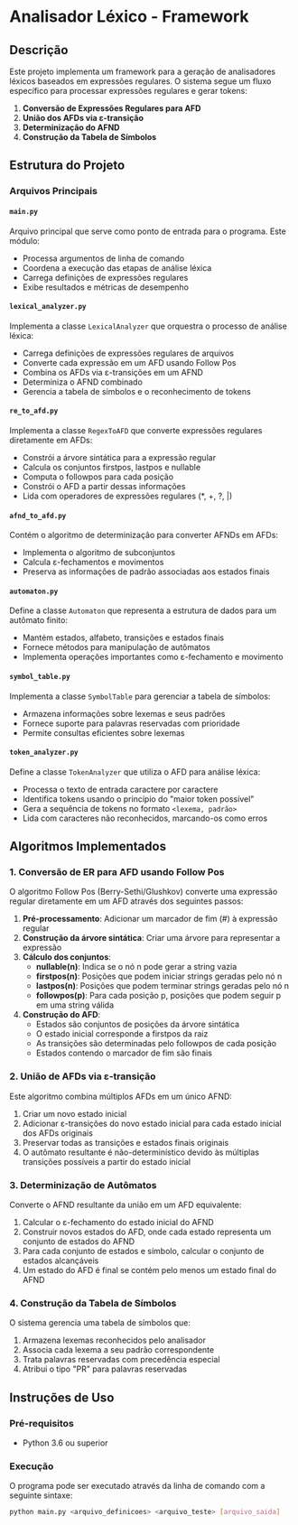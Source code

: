 # Analisador Léxico - Framework

## Descrição
Este projeto implementa um framework para a geração de analisadores léxicos baseados em expressões regulares. O sistema segue um fluxo específico para processar expressões regulares e gerar tokens:

1. **Conversão de Expressões Regulares para AFD**
2. **União dos AFDs via ε-transição**
3. **Determinização do AFND**
4. **Construção da Tabela de Símbolos**

## Estrutura do Projeto

### Arquivos Principais

#### `main.py`
Arquivo principal que serve como ponto de entrada para o programa. Este módulo:
- Processa argumentos de linha de comando
- Coordena a execução das etapas de análise léxica
- Carrega definições de expressões regulares
- Exibe resultados e métricas de desempenho

#### `lexical_analyzer.py`
Implementa a classe `LexicalAnalyzer` que orquestra o processo de análise léxica:
- Carrega definições de expressões regulares de arquivos
- Converte cada expressão em um AFD usando Follow Pos
- Combina os AFDs via ε-transições em um AFND
- Determiniza o AFND combinado
- Gerencia a tabela de símbolos e o reconhecimento de tokens

#### `re_to_afd.py`
Implementa a classe `RegexToAFD` que converte expressões regulares diretamente em AFDs:
- Constrói a árvore sintática para a expressão regular
- Calcula os conjuntos firstpos, lastpos e nullable
- Computa o followpos para cada posição
- Constrói o AFD a partir dessas informações
- Lida com operadores de expressões regulares (*, +, ?, |)

#### `afnd_to_afd.py`
Contém o algoritmo de determinização para converter AFNDs em AFDs:
- Implementa o algoritmo de subconjuntos
- Calcula ε-fechamentos e movimentos
- Preserva as informações de padrão associadas aos estados finais

#### `automaton.py`
Define a classe `Automaton` que representa a estrutura de dados para um autômato finito:
- Mantém estados, alfabeto, transições e estados finais
- Fornece métodos para manipulação de autômatos
- Implementa operações importantes como ε-fechamento e movimento

#### `symbol_table.py`
Implementa a classe `SymbolTable` para gerenciar a tabela de símbolos:
- Armazena informações sobre lexemas e seus padrões
- Fornece suporte para palavras reservadas com prioridade
- Permite consultas eficientes sobre lexemas

#### `token_analyzer.py`
Define a classe `TokenAnalyzer` que utiliza o AFD para análise léxica:
- Processa o texto de entrada caractere por caractere
- Identifica tokens usando o princípio do "maior token possível"
- Gera a sequência de tokens no formato `<lexema, padrão>`
- Lida com caracteres não reconhecidos, marcando-os como erros

## Algoritmos Implementados

### 1. Conversão de ER para AFD usando Follow Pos
O algoritmo Follow Pos (Berry-Sethi/Glushkov) converte uma expressão regular diretamente em um AFD através dos seguintes passos:

1. **Pré-processamento**: Adicionar um marcador de fim (#) à expressão regular
2. **Construção da árvore sintática**: Criar uma árvore para representar a expressão
3. **Cálculo dos conjuntos**:
   - **nullable(n)**: Indica se o nó n pode gerar a string vazia
   - **firstpos(n)**: Posições que podem iniciar strings geradas pelo nó n
   - **lastpos(n)**: Posições que podem terminar strings geradas pelo nó n
   - **followpos(p)**: Para cada posição p, posições que podem seguir p em uma string válida
4. **Construção do AFD**:
   - Estados são conjuntos de posições da árvore sintática
   - O estado inicial corresponde a firstpos da raiz
   - As transições são determinadas pelo followpos de cada posição
   - Estados contendo o marcador de fim são finais

### 2. União de AFDs via ε-transição
Este algoritmo combina múltiplos AFDs em um único AFND:

1. Criar um novo estado inicial
2. Adicionar ε-transições do novo estado inicial para cada estado inicial dos AFDs originais
3. Preservar todas as transições e estados finais originais
4. O autômato resultante é não-determinístico devido às múltiplas transições possíveis a partir do estado inicial

### 3. Determinização de Autômatos
Converte o AFND resultante da união em um AFD equivalente:

1. Calcular o ε-fechamento do estado inicial do AFND
2. Construir novos estados do AFD, onde cada estado representa um conjunto de estados do AFND
3. Para cada conjunto de estados e símbolo, calcular o conjunto de estados alcançáveis
4. Um estado do AFD é final se contém pelo menos um estado final do AFND

### 4. Construção da Tabela de Símbolos
O sistema gerencia uma tabela de símbolos que:

1. Armazena lexemas reconhecidos pelo analisador
2. Associa cada lexema a seu padrão correspondente
3. Trata palavras reservadas com precedência especial
4. Atribui o tipo "PR" para palavras reservadas

## Instruções de Uso

### Pré-requisitos
- Python 3.6 ou superior

### Execução
O programa pode ser executado através da linha de comando com a seguinte sintaxe:

```bash
python main.py <arquivo_definicoes> <arquivo_teste> [arquivo_saida]
